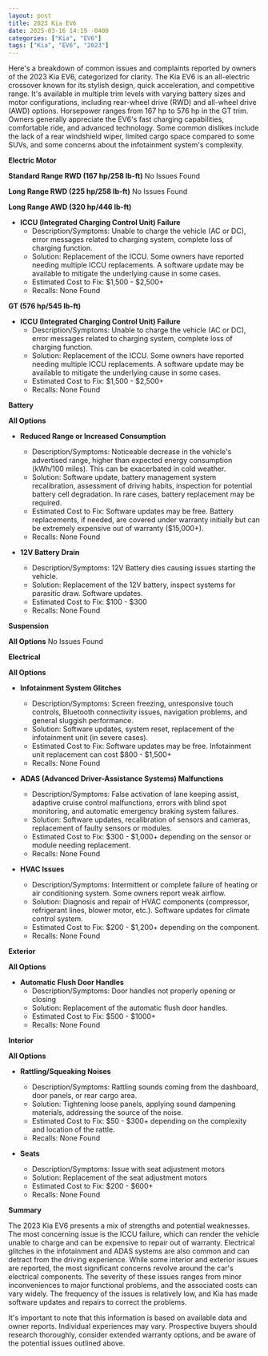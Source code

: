 ```yaml
---
layout: post
title: 2023 Kia EV6
date: 2025-03-16 14:19 -0400
categories: ["Kia", "EV6"]
tags: ["Kia", "EV6", "2023"]
---
```

Here's a breakdown of common issues and complaints reported by owners of the 2023 Kia EV6, categorized for clarity. The Kia EV6 is an all-electric crossover known for its stylish design, quick acceleration, and competitive range. It's available in multiple trim levels with varying battery sizes and motor configurations, including rear-wheel drive (RWD) and all-wheel drive (AWD) options. Horsepower ranges from 167 hp to 576 hp in the GT trim. Owners generally appreciate the EV6's fast charging capabilities, comfortable ride, and advanced technology. Some common dislikes include the lack of a rear windshield wiper, limited cargo space compared to some SUVs, and some concerns about the infotainment system's complexity.

**Electric Motor**

**Standard Range RWD (167 hp/258 lb-ft)**
No Issues Found

**Long Range RWD (225 hp/258 lb-ft)**
No Issues Found

**Long Range AWD (320 hp/446 lb-ft)**
*   **ICCU (Integrated Charging Control Unit) Failure**
    *   Description/Symptoms: Unable to charge the vehicle (AC or DC), error messages related to charging system, complete loss of charging function.
    *   Solution: Replacement of the ICCU. Some owners have reported needing multiple ICCU replacements. A software update may be available to mitigate the underlying cause in some cases.
    *   Estimated Cost to Fix: $1,500 - $2,500+
    *   Recalls: None Found

**GT (576 hp/545 lb-ft)**
*   **ICCU (Integrated Charging Control Unit) Failure**
    *   Description/Symptoms: Unable to charge the vehicle (AC or DC), error messages related to charging system, complete loss of charging function.
    *   Solution: Replacement of the ICCU. Some owners have reported needing multiple ICCU replacements. A software update may be available to mitigate the underlying cause in some cases.
    *   Estimated Cost to Fix: $1,500 - $2,500+
    *   Recalls: None Found

**Battery**

**All Options**
*   **Reduced Range or Increased Consumption**
    *   Description/Symptoms: Noticeable decrease in the vehicle's advertised range, higher than expected energy consumption (kWh/100 miles). This can be exacerbated in cold weather.
    *   Solution: Software update, battery management system recalibration, assessment of driving habits, inspection for potential battery cell degradation. In rare cases, battery replacement may be required.
    *   Estimated Cost to Fix: Software updates may be free. Battery replacements, if needed, are covered under warranty initially but can be extremely expensive out of warranty ($15,000+).
    *   Recalls: None Found

*   **12V Battery Drain**
    *   Description/Symptoms: 12V Battery dies causing issues starting the vehicle.
    *   Solution: Replacement of the 12V battery, inspect systems for parasitic draw. Software updates.
    *   Estimated Cost to Fix: $100 - $300
    *   Recalls: None Found

**Suspension**

**All Options**
No Issues Found

**Electrical**

**All Options**
*   **Infotainment System Glitches**
    *   Description/Symptoms: Screen freezing, unresponsive touch controls, Bluetooth connectivity issues, navigation problems, and general sluggish performance.
    *   Solution: Software updates, system reset, replacement of the infotainment unit (in severe cases).
    *   Estimated Cost to Fix: Software updates may be free. Infotainment unit replacement can cost $800 - $1,500+
    *   Recalls: None Found

*   **ADAS (Advanced Driver-Assistance Systems) Malfunctions**
    *   Description/Symptoms: False activation of lane keeping assist, adaptive cruise control malfunctions, errors with blind spot monitoring, and automatic emergency braking system failures.
    *   Solution: Software updates, recalibration of sensors and cameras, replacement of faulty sensors or modules.
    *   Estimated Cost to Fix: $300 - $1,000+ depending on the sensor or module needing replacement.
    *   Recalls: None Found

*   **HVAC Issues**
    *   Description/Symptoms: Intermittent or complete failure of heating or air conditioning system. Some owners report weak airflow.
    *   Solution: Diagnosis and repair of HVAC components (compressor, refrigerant lines, blower motor, etc.). Software updates for climate control system.
    *   Estimated Cost to Fix: $200 - $1,200+ depending on the component.
    *   Recalls: None Found

**Exterior**

**All Options**
*   **Automatic Flush Door Handles**
    *   Description/Symptoms: Door handles not properly opening or closing
    *   Solution: Replacement of the automatic flush door handles.
    *   Estimated Cost to Fix: $500 - $1000+
    *   Recalls: None Found

**Interior**

**All Options**
*   **Rattling/Squeaking Noises**
    *   Description/Symptoms: Rattling sounds coming from the dashboard, door panels, or rear cargo area.
    *   Solution: Tightening loose panels, applying sound dampening materials, addressing the source of the noise.
    *   Estimated Cost to Fix: $50 - $300+ depending on the complexity and location of the rattle.
    *   Recalls: None Found

*   **Seats**
    *   Description/Symptoms: Issue with seat adjustment motors
    *   Solution: Replacement of the seat adjustment motors
    *   Estimated Cost to Fix: $200 - $600+
    *   Recalls: None Found

**Summary**

The 2023 Kia EV6 presents a mix of strengths and potential weaknesses. The most concerning issue is the ICCU failure, which can render the vehicle unable to charge and can be expensive to repair out of warranty. Electrical glitches in the infotainment and ADAS systems are also common and can detract from the driving experience. While some interior and exterior issues are reported, the most significant concerns revolve around the car's electrical components. The severity of these issues ranges from minor inconveniences to major functional problems, and the associated costs can vary widely. The frequency of the issues is relatively low, and Kia has made software updates and repairs to correct the problems.

It's important to note that this information is based on available data and owner reports. Individual experiences may vary. Prospective buyers should research thoroughly, consider extended warranty options, and be aware of the potential issues outlined above.

